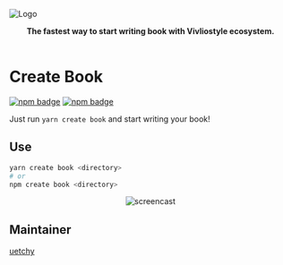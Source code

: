 ![Logo](https://raw.githubusercontent.com/vivliostyle/create-book/master/assets/cover.jpg)

<div align="center">
  <b>The fastest way to start writing book with Vivliostyle ecosystem.</b><br/><br/>
</div>

# Create Book

<a href="https://npmjs.com/package/create-book"><img src="https://flat.badgen.net/npm/v/create-book" alt="npm badge" /></a>
<a href="https://npmjs.com/package/create-book"><img src="https://flat.badgen.net/npm/dt/create-book" alt="npm badge" /></a>

Just run `yarn create book` and start writing your book!

## Use

```bash
yarn create book <directory>
# or
npm create book <directory>
```

<div align="center"><img src="https://raw.githubusercontent.com/vivliostyle/create-book/master/assets/screencast.gif" alt="screencast" /></div>

## Maintainer

[uetchy](https://github.com/uetchy)
